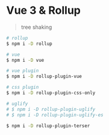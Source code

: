# Vue 3  & Rollup 

> tree shaking

```sh
# rollup
$ npm i -D rollup

# vue
$ npm i -D vue

# vue plugin
$ npm i -D rollup-plugin-vue

# css plugin
$ npm i -D rollup-plugin-css-only

# uglify
# $ npm i -D rollup-plugin-uglify
# $ npm i -D rollup-plugin-uglify-es

$ npm i -D rollup-plugin-terser

```
